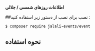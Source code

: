 **اطلاعات روزهای شمسی / جلالی**

##نصب
برای نصب از دستور زیر استفاده کنید :

```
$ composer require jalali-events/event
```

## نحوه استفاده
```php

```
